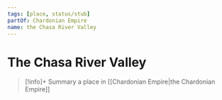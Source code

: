 ```yaml
---
tags: [place, status/stub]
partOf: Chardonian Empire
name: the Chasa River Valley
---
```

# The Chasa River Valley
>[!info]+ Summary
> a place in [[Chardonian Empire|the Chardonian Empire]]
